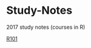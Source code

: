 # Study-Notes
2017 study notes (courses in R)

[R101]("https://nbviewer.jupyter.org/github/Yimeng217/Study-Notes/blob/master/StudyNote%20-%20R101%20%28BDU%29.ipynb")
